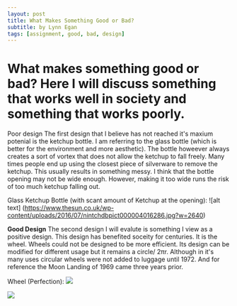 ```yaml
---
layout: post
title: What Makes Something Good or Bad?
subtitle: by Lynn Egan
tags: [assignment, good, bad, design]
---
```


<h1>What makes something good or bad? Here I will discuss something that works well in society and something that works poorly.</h1>


<a> Poor design </a>
The first design that I believe has not reached it's maxium potenial is the ketchup bottle. I am referring to the glass bottle (which is better for the environment and more aesthetic). The bottle howeever always creates a sort of vortex that does not allow the ketchup to fall freely. Many times people end up using the closest piece of silverware to remove the ketchup. This usually results in something messy. I think that the bottle opening may not be wide enough. However, making it too wide runs the risk of too much ketchup falling out. 

Glass Ketchup Bottle (with scant amount of Ketchup at the opening): 
![alt text] (https://www.thesun.co.uk/wp-content/uploads/2016/07/nintchdbpict000004016286.jpg?w=2640) 

<b> Good Design</b>
The second design I will evalute is something I view as a positive design. This design has benefited soceity for centuries. It is the wheel. Wheels could not be designed to be more efficient. Its design can be modified for different usage but it remains a circle/ 2πr. Although in it's many uses circular wheels were not added to luggage until 1972. And for reference the Moon Landing of 1969 came three years prior. 


Wheel (Perfection): 
<img src ="https://www.google.com/url?sa=i&url=https%3A%2F%2Fwww.sporcle.com%2Fgames%2Fjohncenafan612%2Fthings-with wheels&psig=AOvVaw13JKRoMspzEOTnkwv2OBgL&ust=1632443119102000&source=images&cd=vfe&ved=0CAsQjRxqFwoTCPCUlrLtk_MCFQAAAAAdAAAAABAD">

<img src="https://i.pinimg.com/474x/76/b4/3e/76b43eaffd14f95453c46f0279c3cf17.jpg">
